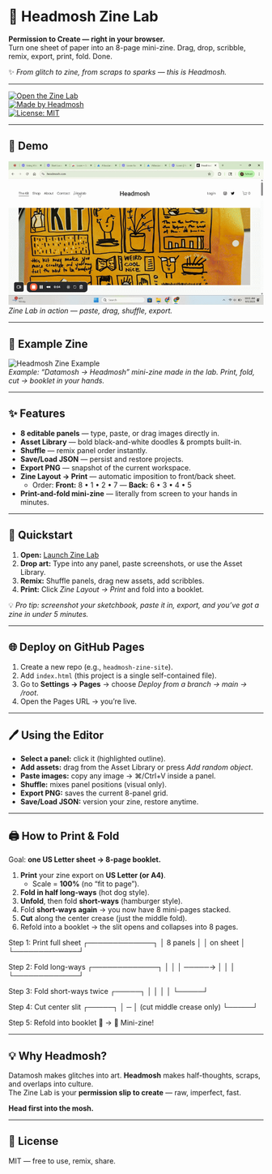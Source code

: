 # 📰 Headmosh Zine Lab  

**Permission to Create — right in your browser.**  
Turn one sheet of paper into an 8-page mini-zine. Drag, drop, scribble, remix, export, print, fold. Done.  

✨ *From glitch to zine, from scraps to sparks — this is Headmosh.*  

---

[![Open the Zine Lab](https://img.shields.io/badge/Open-Zine%20Lab-black)](https://hand3seen.github.io/Headmosh-MINI_ZINE/)  
[![Made by Headmosh](https://img.shields.io/badge/Made%20by-Headmosh-111)](https://headmosh.com)  
[![License: MIT](https://img.shields.io/badge/license-MIT-green.svg)](#license)  

---

## 🎥 Demo  

![Demo](docs/demo.gif)  
*Zine Lab in action — paste, drag, shuffle, export.*  

---

## 📖 Example Zine  

![Headmosh Zine Example](headmosh-workspace-toprow-flipped%20(31).png)  
*Example: “Datamosh → Headmosh” mini-zine made in the lab. Print, fold, cut → booklet in your hands.*  

---

## ✨ Features  

- **8 editable panels** — type, paste, or drag images directly in.  
- **Asset Library** — bold black-and-white doodles & prompts built-in.  
- **Shuffle** — remix panel order instantly.  
- **Save/Load JSON** — persist and restore projects.  
- **Export PNG** — snapshot of the current workspace.  
- **Zine Layout → Print** — automatic imposition to front/back sheet.  
  - Order: **Front:** 8 • 1 • 2 • 7 — **Back:** 6 • 3 • 4 • 5  
- **Print-and-fold mini-zine** — literally from screen to your hands in minutes.  

---

## 🚀 Quickstart  

1. **Open:** [Launch Zine Lab](https://hand3seen.github.io/Headmosh-MINI_ZINE/)  
2. **Drop art:** Type into any panel, paste screenshots, or use the Asset Library.  
3. **Remix:** Shuffle panels, drag new assets, add scribbles.  
4. **Print:** Click *Zine Layout → Print* and fold into a booklet.  

💡 *Pro tip: screenshot your sketchbook, paste it in, export, and you’ve got a zine in under 5 minutes.*  

---

## 🌐 Deploy on GitHub Pages  

1. Create a new repo (e.g., `headmosh-zine-site`).  
2. Add `index.html` (this project is a single self-contained file).  
3. Go to **Settings → Pages** → choose *Deploy from a branch → main → /root*.  
4. Open the Pages URL → you’re live.  

---

## 🖊️ Using the Editor  

- **Select a panel:** click it (highlighted outline).  
- **Add assets:** drag from the Asset Library or press *Add random object*.  
- **Paste images:** copy any image → ⌘/Ctrl+V inside a panel.  
- **Shuffle:** mixes panel positions (visual only).  
- **Export PNG:** saves the current 8-panel grid.  
- **Save/Load JSON:** version your zine, restore anytime.  

---

## 🖨️ How to Print & Fold  

Goal: **one US Letter sheet → 8-page booklet.**  

1. **Print** your zine export on **US Letter (or A4)**.  
   - Scale = **100%** (no “fit to page”).  
2. **Fold in half long-ways** (hot dog style).  
3. **Unfold**, then fold **short-ways** (hamburger style).  
4. Fold **short-ways again** → you now have 8 mini-pages stacked.  
5. **Cut** along the center crease (just the middle fold).  
6. Refold into a booklet → the slit opens and collapses into 8 pages.  

Step 1: Print full sheet
┌─────────────┐
│ 8 panels │
│ on sheet │
└─────────────┘

Step 2: Fold long-ways
┌─────────────┐
│ │
│ ─────→ │
│ │
└─────────────┘

Step 3: Fold short-ways twice
┌─────┐
│ │
│ │
└─────┘

Step 4: Cut center slit
┌─────┐
│ ─ │ (cut middle crease only)
└─────┘

Step 5: Refold into booklet
📖 → 🎉 Mini-zine!


---

## 💡 Why Headmosh?  

Datamosh makes glitches into art. **Headmosh** makes half-thoughts, scraps, and overlaps into culture.  
The Zine Lab is your **permission slip to create** — raw, imperfect, fast.  

**Head first into the mosh.**  

---

## 📜 License  

MIT — free to use, remix, share.  
